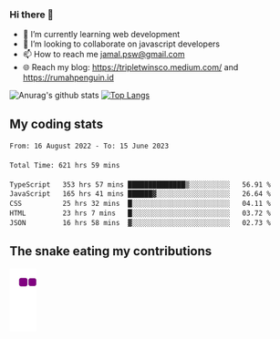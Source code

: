 ### Hi there 👋

<!--
**padepokanpenguin/padepokanpenguin** is a ✨ _special_ ✨ repository because its `README.md` (this file) appears on your GitHub profile.
-->

- 🌱 I’m currently learning  web development
- 👯 I’m looking to collaborate on javascript developers
- 📫 How to reach me jamal.psw@gmail.com
- 🌐 Reach my blog:
   https://tripletwinsco.medium.com/ and
   https://rumahpenguin.id

![Anurag's github stats](https://github-readme-stats.vercel.app/api?username=padepokanpenguin&count_private=true&disable_animations=false&show_icons=true&theme=default)
[![Top Langs](https://github-readme-stats.vercel.app/api/top-langs/?username=padepokanpenguin&theme=default&layout=compact)](https://github.com/padepokanpenguin)

## My coding stats

<!--START_SECTION:waka-->

```txt
From: 16 August 2022 - To: 15 June 2023

Total Time: 621 hrs 59 mins

TypeScript   353 hrs 57 mins ██████████████▒░░░░░░░░░░   56.91 %
JavaScript   165 hrs 41 mins ██████▓░░░░░░░░░░░░░░░░░░   26.64 %
CSS          25 hrs 32 mins  █░░░░░░░░░░░░░░░░░░░░░░░░   04.11 %
HTML         23 hrs 7 mins   █░░░░░░░░░░░░░░░░░░░░░░░░   03.72 %
JSON         16 hrs 58 mins  ▓░░░░░░░░░░░░░░░░░░░░░░░░   02.73 %
```

<!--END_SECTION:waka-->


## The snake eating my contributions
![snake gif](https://github.com/padepokanpenguin/padepokanpenguin/blob/output/github-contribution-grid-snake.gif)
